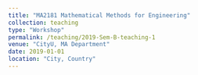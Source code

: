 ```yaml
---
title: "MA2181 Mathematical Methods for Engineering"
collection: teaching
type: "Workshop"
permalink: /teaching/2019-Sem-B-teaching-1
venue: "CityU, MA Department"
date: 2019-01-01
location: "City, Country"
---
```


